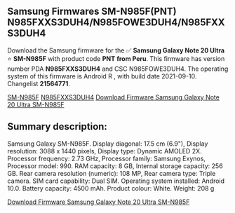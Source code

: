 <h2>Samsung Firmwares SM-N985F(PNT) N985FXXS3DUH4/N985FOWE3DUH4/N985FXXS3DUH4</h2>
Download the Samsung firmware for the ✅ <strong>Samsung Galaxy Note 20 Ultra </strong> ⭐ <strong>SM-N985F</strong> with product code <strong>PNT</strong> <strong> from Peru</strong>. This firmware has version number PDA <strong>N985FXXS3DUH4</strong> and CSC N985FOWE3DUH4. The operating system of this firmware is Android R , with build date 2021-09-10. Changelist <strong>21564771</strong>.


[SM-N985F](https://samfirm.shop/samsung/model/SM-N985F)
[N985FXXS3DUH4](https://samfirm.shop/samsung/pda/N985FXXS3DUH4)
[Download Firmware Samsung Galaxy Note 20 Ultra SM-N985F](https://samfirm.shop/samsung/firmware/455359)
<h2>Summary description:</h2>
<p>Samsung Galaxy SM-N985F. Display diagonal: 17.5 cm (6.9"), Display resolution: 3088 x 1440 pixels, Display type: Dynamic AMOLED 2X. Processor frequency: 2.73 GHz, Processor family: Samsung Exynos, Processor model: 990. RAM capacity: 8 GB, Internal storage capacity: 256 GB. Rear camera resolution (numeric): 108 MP, Rear camera type: Triple camera. SIM card capability: Dual SIM. Operating system installed: Android 10.0. Battery capacity: 4500 mAh. Product colour: White. Weight: 208 g</p>


[Download Firmware Samsung Galaxy Note 20 Ultra SM-N985F](https://samfirm.shop/samsung/firmware/455359)
